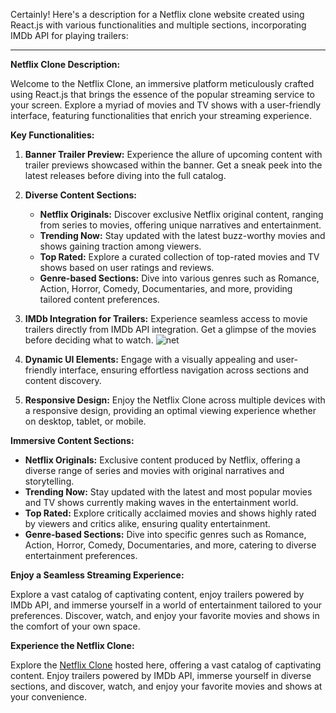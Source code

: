 Certainly! Here's a description for a Netflix clone website created using React.js with various functionalities and multiple sections, incorporating IMDb API for playing trailers:


---

**Netflix Clone Description:**

Welcome to the Netflix Clone, an immersive platform meticulously crafted using React.js that brings the essence of the popular streaming service to your screen. Explore a myriad of movies and TV shows with a user-friendly interface, featuring functionalities that enrich your streaming experience.

**Key Functionalities:**

1. **Banner Trailer Preview:** Experience the allure of upcoming content with trailer previews showcased within the banner. Get a sneak peek into the latest releases before diving into the full catalog.

2. **Diverse Content Sections:**
   - **Netflix Originals:** Discover exclusive Netflix original content, ranging from series to movies, offering unique narratives and entertainment.
   - **Trending Now:** Stay updated with the latest buzz-worthy movies and shows gaining traction among viewers.
   - **Top Rated:** Explore a curated collection of top-rated movies and TV shows based on user ratings and reviews.
   - **Genre-based Sections:** Dive into various genres such as Romance, Action, Horror, Comedy, Documentaries, and more, providing tailored content preferences.

3. **IMDb Integration for Trailers:** Experience seamless access to movie trailers directly from IMDb API integration. Get a glimpse of the movies before deciding what to watch.
![net](https://github.com/Srujalshete/Netflix-clone-app/assets/67551839/6e6643c6-ff47-4827-a28f-38cdf228c2c1)

4. **Dynamic UI Elements:** Engage with a visually appealing and user-friendly interface, ensuring effortless navigation across sections and content discovery.

5. **Responsive Design:** Enjoy the Netflix Clone across multiple devices with a responsive design, providing an optimal viewing experience whether on desktop, tablet, or mobile.

**Immersive Content Sections:**

- **Netflix Originals:** Exclusive content produced by Netflix, offering a diverse range of series and movies with original narratives and storytelling.
- **Trending Now:** Stay updated with the latest and most popular movies and TV shows currently making waves in the entertainment world.
- **Top Rated:** Explore critically acclaimed movies and shows highly rated by viewers and critics alike, ensuring quality entertainment.
- **Genre-based Sections:** Dive into specific genres such as Romance, Action, Horror, Comedy, Documentaries, and more, catering to diverse entertainment preferences.

**Enjoy a Seamless Streaming Experience:**

Explore a vast catalog of captivating content, enjoy trailers powered by IMDb API, and immerse yourself in a world of entertainment tailored to your preferences. Discover, watch, and enjoy your favorite movies and shows in the comfort of your own space.

**Experience the Netflix Clone:**

Explore the [Netflix Clone](https://master.dm85d94gpbjyd.amplifyapp.com/) hosted here, offering a vast catalog of captivating content. Enjoy trailers powered by IMDb API, immerse yourself in diverse sections, and discover, watch, and enjoy your favorite movies and shows at your convenience.
